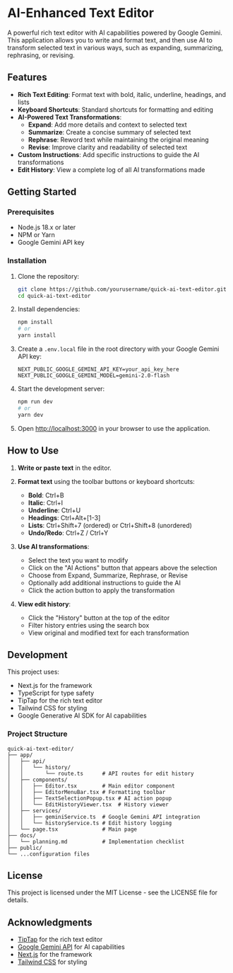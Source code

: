 # AI-Enhanced Text Editor

A powerful rich text editor with AI capabilities powered by Google Gemini. This application allows you to write and format text, and then use AI to transform selected text in various ways, such as expanding, summarizing, rephrasing, or revising.

## Features

- **Rich Text Editing**: Format text with bold, italic, underline, headings, and lists
- **Keyboard Shortcuts**: Standard shortcuts for formatting and editing
- **AI-Powered Text Transformations**:
  - **Expand**: Add more details and context to selected text
  - **Summarize**: Create a concise summary of selected text
  - **Rephrase**: Reword text while maintaining the original meaning
  - **Revise**: Improve clarity and readability of selected text
- **Custom Instructions**: Add specific instructions to guide the AI transformations
- **Edit History**: View a complete log of all AI transformations made

## Getting Started

### Prerequisites

- Node.js 18.x or later
- NPM or Yarn
- Google Gemini API key

### Installation

1. Clone the repository:
   ```bash
   git clone https://github.com/yourusername/quick-ai-text-editor.git
   cd quick-ai-text-editor
   ```

2. Install dependencies:
   ```bash
   npm install
   # or
   yarn install
   ```

3. Create a `.env.local` file in the root directory with your Google Gemini API key:
   ```
   NEXT_PUBLIC_GOOGLE_GEMINI_API_KEY=your_api_key_here
   NEXT_PUBLIC_GOOGLE_GEMINI_MODEL=gemini-2.0-flash
   ```

4. Start the development server:
   ```bash
   npm run dev
   # or
   yarn dev
   ```

5. Open [http://localhost:3000](http://localhost:3000) in your browser to use the application.

## How to Use

1. **Write or paste text** in the editor.
2. **Format text** using the toolbar buttons or keyboard shortcuts:
   - **Bold**: Ctrl+B
   - **Italic**: Ctrl+I
   - **Underline**: Ctrl+U
   - **Headings**: Ctrl+Alt+[1-3]
   - **Lists**: Ctrl+Shift+7 (ordered) or Ctrl+Shift+8 (unordered)
   - **Undo/Redo**: Ctrl+Z / Ctrl+Y

3. **Use AI transformations**:
   - Select the text you want to modify
   - Click on the "AI Actions" button that appears above the selection
   - Choose from Expand, Summarize, Rephrase, or Revise
   - Optionally add additional instructions to guide the AI
   - Click the action button to apply the transformation

4. **View edit history**:
   - Click the "History" button at the top of the editor
   - Filter history entries using the search box
   - View original and modified text for each transformation

## Development

This project uses:

- Next.js for the framework
- TypeScript for type safety
- TipTap for the rich text editor
- Tailwind CSS for styling
- Google Generative AI SDK for AI capabilities

### Project Structure

```
quick-ai-text-editor/
├── app/
│   ├── api/
│   │   └── history/
│   │       └── route.ts      # API routes for edit history
│   ├── components/
│   │   ├── Editor.tsx        # Main editor component
│   │   ├── EditorMenuBar.tsx # Formatting toolbar
│   │   ├── TextSelectionPopup.tsx # AI action popup
│   │   └── EditHistoryViewer.tsx  # History viewer
│   ├── services/
│   │   ├── geminiService.ts  # Google Gemini API integration
│   │   └── historyService.ts # Edit history logging
│   └── page.tsx              # Main page
├── docs/
│   └── planning.md           # Implementation checklist
├── public/
└── ...configuration files
```

## License

This project is licensed under the MIT License - see the LICENSE file for details.

## Acknowledgments

- [TipTap](https://tiptap.dev/) for the rich text editor
- [Google Gemini API](https://ai.google.dev/) for AI capabilities
- [Next.js](https://nextjs.org/) for the framework
- [Tailwind CSS](https://tailwindcss.com/) for styling
